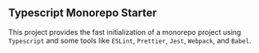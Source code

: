 ## Typescript Monorepo Starter

This project provides the fast initialization of a monorepo project using `Typescript` and some tools like `ESLint`, `Prettier`, `Jest`, `Webpack`, and `Babel`.